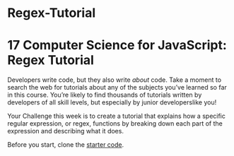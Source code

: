 # Regex-Tutorial

# 17 Computer Science for JavaScript: Regex Tutorial

Developers write code, but they also write *about* code. Take a moment to search the web for tutorials about any of the subjects you’ve learned so far in this course. You’re likely to find thousands of tutorials written by developers of all skill levels, but especially by junior developerslike you!

Your Challenge this week is to create a tutorial that explains how a specific regular expression, or regex, functions by breaking down each part of the expression and describing what it does.

Before you start, clone the [starter code](https://github.com/coding-boot-camp/bug-free-goggles).